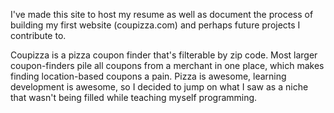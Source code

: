 I've made this site to host my resume as well as document the process of building my first website (coupizza.com) and perhaps future projects I contribute to.

Coupizza is a pizza coupon finder that's filterable by zip code. Most larger coupon-finders pile all coupons from a merchant in one place, which makes finding location-based coupons a pain. Pizza is awesome, learning development is awesome, so I decided to jump on what I saw as a niche that wasn't being filled while teaching myself programming.
